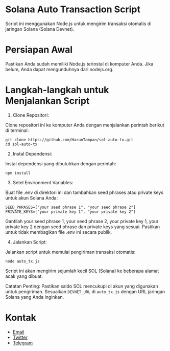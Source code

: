 # Solana Auto Transaction Script
Script ini menggunakan Node.js untuk mengirim transaksi otomatis di jaringan Solana (Solana Devnet).

# Persiapan Awal
Pastikan Anda sudah memiliki Node.js terinstal di komputer Anda. Jika belum, Anda dapat mengunduhnya dari nodejs.org.

# Langkah-langkah untuk Menjalankan Script
1. Clone Repositori:

Clone repositori ini ke komputer Anda dengan menjalankan perintah berikut di terminal:

```
git clone https://github.com/HarunTampan/sol-auto-tx.git
cd sol-auto-tx
```


2. Instal Dependensi:

Instal dependensi yang dibutuhkan dengan perintah:

```
npm install
```

3. Setel Environment Variables:

Buat file .env di direktori ini dan tambahkan seed phrases atau private keys untuk akun Solana Anda:


```
SEED_PHRASES=["your seed phrase 1", "your seed phrase 2"]
PRIVATE_KEYS=["your private key 1", "your private key 2"]
```
Gantilah your seed phrase 1, your seed phrase 2, your private key 1, your private key 2 dengan seed phrase dan private keys yang sesuai. Pastikan untuk tidak membagikan file .env ini secara publik.


4. Jalankan Script:

Jalankan script untuk memulai pengiriman transaksi otomatis:

```
node auto_tx.js
```
Script ini akan mengirim sejumlah kecil SOL (Solana) ke beberapa alamat acak yang dibuat.

Catatan Penting:
Pastikan saldo SOL mencukupi di akun yang digunakan untuk pengiriman.
Sesuaikan `DEVNET_URL` di `auto_tx.js` dengan URL jaringan Solana yang Anda inginkan.

# Kontak
- [Email](dkipas08@gmail.com)
- [Twitter](https://x.com/AirdropIdn25)
- [Telegram](https://t.me/FxcTe)
